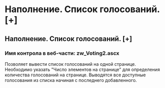 ﻿---
description: 2.4.7
---
# Наполнение. Список голосований. [+]
## Наполнение. Список голосований. [+]
### Имя контрола в веб-части: zw_Voting2.ascx
Позволяет вывести список голосований на одной странице. 
Необходимо указать "Число элементов на странице" для определения количества голосований на странице.
Выводятся все доступные голосования из списка начиная с последнего добавленного.
